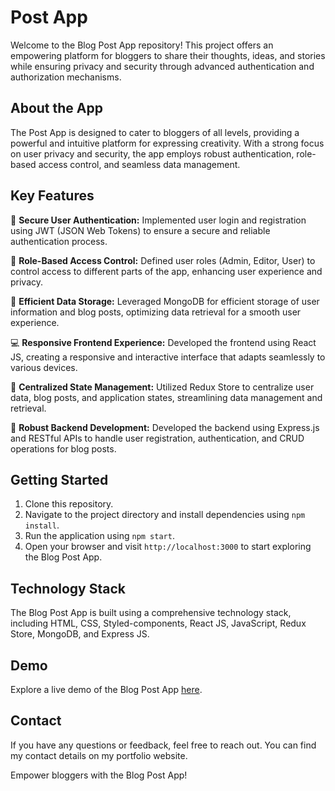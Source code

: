 #  Post App

Welcome to the Blog Post App repository! This project offers an empowering platform for bloggers to share their thoughts, ideas, and stories while ensuring privacy and security through advanced authentication and authorization mechanisms.

## About the App

The  Post App is designed to cater to bloggers of all levels, providing a powerful and intuitive platform for expressing creativity. With a strong focus on user privacy and security, the app employs robust authentication, role-based access control, and seamless data management.

## Key Features

🔐 **Secure User Authentication:** Implemented user login and registration using JWT (JSON Web Tokens) to ensure a secure and reliable authentication process.

🔑 **Role-Based Access Control:** Defined user roles (Admin, Editor, User) to control access to different parts of the app, enhancing user experience and privacy.

📝 **Efficient Data Storage:** Leveraged MongoDB for efficient storage of user information and blog posts, optimizing data retrieval for a smooth user experience.

💻 **Responsive Frontend Experience:** Developed the frontend using React JS, creating a responsive and interactive interface that adapts seamlessly to various devices.

🔄 **Centralized State Management:** Utilized Redux Store to centralize user data, blog posts, and application states, streamlining data management and retrieval.

🚀 **Robust Backend Development:** Developed the backend using Express.js and RESTful APIs to handle user registration, authentication, and CRUD operations for blog posts.

## Getting Started

1. Clone this repository.
2. Navigate to the project directory and install dependencies using `npm install`.
3. Run the application using `npm start`.
4. Open your browser and visit `http://localhost:3000` to start exploring the Blog Post App.

## Technology Stack

The Blog Post App is built using a comprehensive technology stack, including HTML, CSS, Styled-components, React JS, JavaScript, Redux Store, MongoDB, and Express JS.

## Demo

Explore a live demo of the Blog Post App [here](https://rockys-blog-post.netlify.app).

## Contact

If you have any questions or feedback, feel free to reach out. You can find my contact details on my portfolio website.

Empower bloggers with the Blog Post App!

